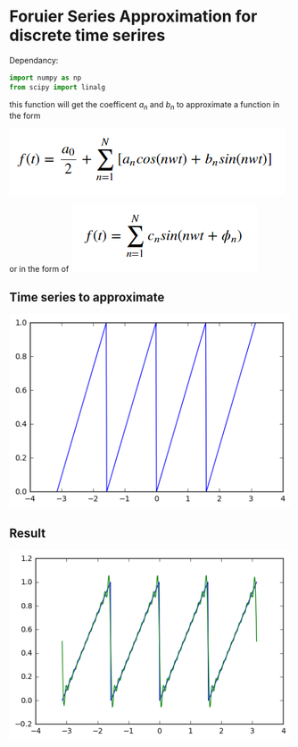 
# Foruier Series Approximation for discrete time serires

Dependancy:


```python
import numpy as np
from scipy import linalg
```

this function will get the coefficent $a_n$ and $b_n$ to approximate a function in the form 

![](https://github.com/zommiommy/FourierSeriesApproximation/blob/master/fourierSeries.PNG?raw=true)

or in the form of
![](https://github.com/zommiommy/FourierSeriesApproximation/blob/master/sinSeries.PNG?raw=true)

## Time series to approximate

![Image](https://github.com/zommiommy/FourierSeriesApproximation/blob/master/start.png?raw=true)

## Result

![Image](https://github.com/zommiommy/FourierSeriesApproximation/blob/master/result.png?raw=true)
